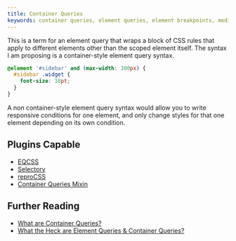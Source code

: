 ```yaml
---
title: Container Queries
keywords: container queries, element queries, element breakpoints, media queries
---
```


This is a term for an element query that wraps a block of CSS rules that apply to different elements other than the scoped element itself. The syntax I am proposing is a container-style element query syntax.

```css
@element '#sidebar' and (max-width: 300px) {
  #sidebar .widget {
    font-size: 10pt;
  }
}
```

A non container-style element query syntax would allow you to write responsive conditions for one element, and only change styles for that one element depending on its own condition.

## Plugins Capable

- [EQCSS](../plugins/eqcss.html)
- [Selectory](../plugins/selectory.html)
- [reproCSS](../plugins/reprocss.html)
- [Container Queries Mixin](../plugins/container-queries-mixin.html)

## Further Reading

- [What are Container Queries?](https://codepen.io/tomhodgins/post/what-are-container-queries)
- [What the Heck are Element Queries & Container Queries?](https://codepen.io/tomhodgins/post/what-the-heck-are-element-queries-container-queries)